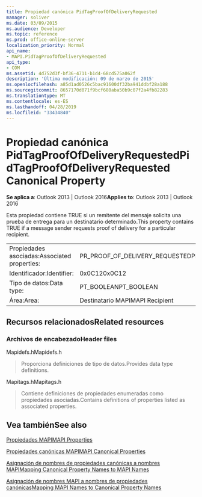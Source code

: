 ```yaml
---
title: Propiedad canónica PidTagProofOfDeliveryRequested
manager: soliver
ms.date: 03/09/2015
ms.audience: Developer
ms.topic: reference
ms.prod: office-online-server
localization_priority: Normal
api_name:
- MAPI.PidTagProofOfDeliveryRequested
api_type:
- COM
ms.assetid: 4d752d3f-bf36-4711-b1d4-68cd575a062f
description: 'Última modificación: 09 de marzo de 2015'
ms.openlocfilehash: a85d1ad0526c5bac91600df32ba941ddbf28a188
ms.sourcegitcommit: 8657170d071f9bcf680aba50b9c07f2a4fb82283
ms.translationtype: MT
ms.contentlocale: es-ES
ms.lasthandoff: 04/28/2019
ms.locfileid: "33434840"
---
```

# <a name="pidtagproofofdeliveryrequested-canonical-property"></a><span data-ttu-id="7d20c-103">Propiedad canónica PidTagProofOfDeliveryRequested</span><span class="sxs-lookup"><span data-stu-id="7d20c-103">PidTagProofOfDeliveryRequested Canonical Property</span></span>

  
  
<span data-ttu-id="7d20c-104">**Se aplica a**: Outlook 2013 | Outlook 2016</span><span class="sxs-lookup"><span data-stu-id="7d20c-104">**Applies to**: Outlook 2013 | Outlook 2016</span></span> 
  
<span data-ttu-id="7d20c-105">Esta propiedad contiene TRUE si un remitente del mensaje solicita una prueba de entrega para un destinatario determinado.</span><span class="sxs-lookup"><span data-stu-id="7d20c-105">This property contains TRUE if a message sender requests proof of delivery for a particular recipient.</span></span>
  
|||
|:-----|:-----|
|<span data-ttu-id="7d20c-106">Propiedades asociadas:</span><span class="sxs-lookup"><span data-stu-id="7d20c-106">Associated properties:</span></span>  <br/> |<span data-ttu-id="7d20c-107">PR_PROOF_OF_DELIVERY_REQUESTED</span><span class="sxs-lookup"><span data-stu-id="7d20c-107">PR_PROOF_OF_DELIVERY_REQUESTED</span></span>  <br/> |
|<span data-ttu-id="7d20c-108">Identificador:</span><span class="sxs-lookup"><span data-stu-id="7d20c-108">Identifier:</span></span>  <br/> |<span data-ttu-id="7d20c-109">0x0C12</span><span class="sxs-lookup"><span data-stu-id="7d20c-109">0x0C12</span></span>  <br/> |
|<span data-ttu-id="7d20c-110">Tipo de datos:</span><span class="sxs-lookup"><span data-stu-id="7d20c-110">Data type:</span></span>  <br/> |<span data-ttu-id="7d20c-111">PT_BOOLEAN</span><span class="sxs-lookup"><span data-stu-id="7d20c-111">PT_BOOLEAN</span></span>  <br/> |
|<span data-ttu-id="7d20c-112">Área:</span><span class="sxs-lookup"><span data-stu-id="7d20c-112">Area:</span></span>  <br/> |<span data-ttu-id="7d20c-113">Destinatario MAPI</span><span class="sxs-lookup"><span data-stu-id="7d20c-113">MAPI Recipient</span></span>  <br/> |
   
## <a name="related-resources"></a><span data-ttu-id="7d20c-114">Recursos relacionados</span><span class="sxs-lookup"><span data-stu-id="7d20c-114">Related resources</span></span>

### <a name="header-files"></a><span data-ttu-id="7d20c-115">Archivos de encabezado</span><span class="sxs-lookup"><span data-stu-id="7d20c-115">Header files</span></span>

<span data-ttu-id="7d20c-116">Mapidefs.h</span><span class="sxs-lookup"><span data-stu-id="7d20c-116">Mapidefs.h</span></span>
  
> <span data-ttu-id="7d20c-117">Proporciona definiciones de tipo de datos.</span><span class="sxs-lookup"><span data-stu-id="7d20c-117">Provides data type definitions.</span></span>
    
<span data-ttu-id="7d20c-118">Mapitags.h</span><span class="sxs-lookup"><span data-stu-id="7d20c-118">Mapitags.h</span></span>
  
> <span data-ttu-id="7d20c-119">Contiene definiciones de propiedades enumeradas como propiedades asociadas.</span><span class="sxs-lookup"><span data-stu-id="7d20c-119">Contains definitions of properties listed as associated properties.</span></span>
    
## <a name="see-also"></a><span data-ttu-id="7d20c-120">Vea también</span><span class="sxs-lookup"><span data-stu-id="7d20c-120">See also</span></span>



[<span data-ttu-id="7d20c-121">Propiedades MAPI</span><span class="sxs-lookup"><span data-stu-id="7d20c-121">MAPI Properties</span></span>](mapi-properties.md)
  
[<span data-ttu-id="7d20c-122">Propiedades canónicas MAPI</span><span class="sxs-lookup"><span data-stu-id="7d20c-122">MAPI Canonical Properties</span></span>](mapi-canonical-properties.md)
  
[<span data-ttu-id="7d20c-123">Asignación de nombres de propiedades canónicas a nombres MAPI</span><span class="sxs-lookup"><span data-stu-id="7d20c-123">Mapping Canonical Property Names to MAPI Names</span></span>](mapping-canonical-property-names-to-mapi-names.md)
  
[<span data-ttu-id="7d20c-124">Asignación de nombres MAPI a nombres de propiedades canónicas</span><span class="sxs-lookup"><span data-stu-id="7d20c-124">Mapping MAPI Names to Canonical Property Names</span></span>](mapping-mapi-names-to-canonical-property-names.md)

